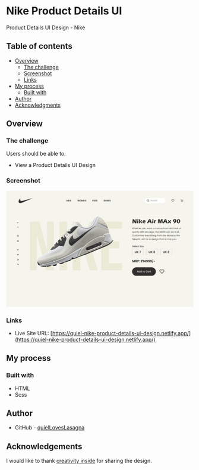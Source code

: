 # Nike Product Details UI

Product Details UI Design - Nike

## Table of contents

- [Overview](#overview)
  - [The challenge](#the-challenge)
  - [Screenshot](#screenshot)
  - [Links](#links)
- [My process](#my-process)
  - [Built with](#built-with)
- [Author](#author)
- [Acknowledgments](#acknowledgements)

## Overview

### The challenge

Users should be able to:

- View a Product Details UI Design

### Screenshot

![Project Overview](./assets/preview.png)

### Links

- Live Site URL: [https://quiel-nike-product-details-ui-design.netlify.app/](https://quiel-nike-product-details-ui-design.netlify.app/)

## My process

### Built with

- HTML
- Scss

## Author

- GitHub - [quielLovesLasagna](https://github.com/quielLovesLasagna)

## Acknowledgements

I would like to thank [creativity inside](https://www.figma.com/@creativityinsid) for sharing the design.
